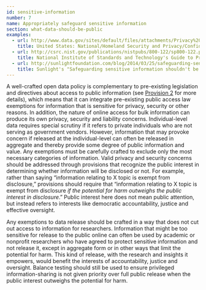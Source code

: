 ```yaml
---
id: sensitive-information
number: 7
name: Appropriately safeguard sensitive information
section: what-data-should-be-public
examples: 
  - url: http://www.data.gov/sites/default/files/attachments/Privacy%20and%20Security%20Checklist.pdf
    title: United States: National/Homeland Security and Privacy/Confidentiality Checklist and Guidance
  - url: http://csrc.nist.gov/publications/nistpubs/800-122/sp800-122.pdf
    title: National Institute of Standards and Technology's Guide to Protecting the Confidentiality of Personally Identifiable Information (PII), 2010
  - url: http://sunlightfoundation.com/blog/2014/03/25/safeguarding-sensitive-information-cant-be-done-without-a-balance-test/
    title: Sunlight's "Safeguarding sensitive information shouldn't be an all or nothing proposition"
---
```


<p>A well-crafted open data policy is complementary to pre-existing legislation and directives about access to public information (see <a href="http://sunlightfoundation.com/opendataguidelines/#build-on-precedent">Provision 2</a> for more details), which means that it can integrate pre-existing public access law exemptions for information that is sensitive for privacy, security or other reasons. In addition, the nature of online access for bulk information can produce its own privacy, security and liability concerns. Individual-level data requires special scrutiny if it refers to private individuals who are not serving as government vendors. However, information that may provoke concern if released at the individual-level can often be released in aggregate and thereby provide some degree of public information and value. Any exemptions must be carefully crafted to exclude only the most necessary categories of information. Valid privacy and security concerns should be addressed through provisions that recognize the public interest in determining whether information will be disclosed or not. For example, rather than saying “information relating to X topic is exempt from disclosure,” provisions should require that “information relating to X topic is exempt from disclosure <i>if the potential for harm outweighs the public interest in disclosure</i>.” Public interest here does not mean public attention, but instead refers to interests like democratic accountability, justice and effective oversight.</p>
<p>Any exemptions to data release should be crafted in a way that does not cut out access to information for researchers. Information that might be too sensitive for release to the public online can often be used by academic or nonprofit researchers who have agreed to protect sensitive information and not release it, except in aggregate form or in other ways that limit the potential for harm. This kind of release, with the research and insights it empowers, would benefit the interests of accountability, justice and oversight. Balance testing should still be used to ensure privileged information-sharing is not given priority over full public release when the public interest outweighs the potential for harm.</p>